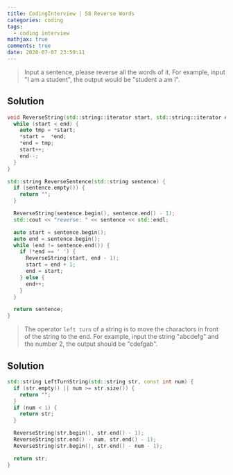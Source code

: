 ```yaml
---
title: CodingInterview | 58 Reverse Words
categories: coding
tags:
  - coding interview
mathjax: true
comments: true
date: 2020-07-07 23:59:11
---
```


> Input a sentence, please reverse all the words of it. For example, input "I am a student", the output would be "student a am I".

<!-- more -->
## Solution
```C++
void ReverseString(std::string::iterator start, std::string::iterator end) {
  while (start < end) {
    auto tmp = *start;
    *start =  *end;
    *end = tmp;
    start++;
    end--;
  }
}

std::string ReverseSentence(std::string sentence) {
  if (sentence.empty()) {
    return "";
  }

  ReverseString(sentence.begin(), sentence.end() - 1);
  std::cout << "reverse: " << sentence << std::endl;

  auto start = sentence.begin();
  auto end = sentence.begin();
  while (end != sentence.end()) {
    if (*end == ' ') {
      ReverseString(start, end - 1);
      start = end + 1;
      end = start;
    } else {
      end++;
    }
  }

  return sentence;
}
```

> The operator `left turn` of a string is to move the charactors in front of the string to the end. For example, input the string "abcdefg" and the number $2$, the output should be "cdefgab".

## Solution
```C++
std::string LeftTurnString(std::string str, const int num) {
  if (str.empty() || num >= str.size()) {
    return "";
  }
  if (num < 1) {
    return str;
  }

  ReverseString(str.begin(), str.end() - 1);
  ReverseString(str.end() - num, str.end() - 1);
  ReverseString(str.begin(), str.end() - num - 1);

  return str;
}
```

